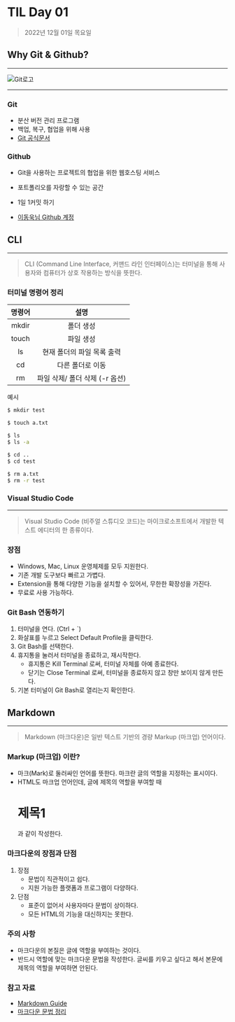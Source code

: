 # TIL Day 01

> 2022년 12월 01일 목요일

## Why Git & Github?

---

![Git로고](https://user-images.githubusercontent.com/49775540/168756716-68f9aebb-380f-4897-8141-78d8403f6113.png)

---

### Git

- 분산 버전 관리 프로그램
- 백업, 복구, 협업을 위해 사용
- [Git 공식문서](https://git-scm.com/book/ko/v2)

### Github

- Git을 사용하는 프로젝트의 협업을 위한 웹호스팅 서비스
+ 포트폴리오를 자랑할 수 있는 공간
* 1일 1커밋 하기
- [이동욱님 Github 계정](https://github.com/jojoldu)


## CLI
---
> CLI (Command Line Interface, 커맨드 라인 인터페이스)는 터미널을 통해 사용자와 컴퓨터가 상호 작용하는 방식을 뜻한다.


### 터미널 명령어 정리
|명령어|설명|
|:---:|:---:|
|mkdir|폴더 생성|
|touch|파일 생성|
|ls|현재 폴더의 파일 목록 출력|
|cd|다른 폴더로 이동|
|rm|파일 삭제/ 폴더 삭제 (-r 옵션)|




예시
~~~bash
$ mkdir test

$ touch a.txt

$ ls
$ ls -a

$ cd ..
$ cd test

$ rm a.txt
$ rm -r test
~~~~


### Visual Studio Code
---

> Visual Studio Code (비주얼 스튜디오 코드)는 마이크로소프트에서 개발한 텍스트 에디터의 한 종류이다.

### 장점

- Windows, Mac, Linux 운영체제를 모두 지원한다.
- 기존 개발 도구보다 빠르고 가볍다.
- Extension을 통해 다양한 기능을 설치할 수 있어서, 무한한 확장성을 가진다. 
- 무료로 사용 가능하다.

### Git Bash 연동하기

1. 터미널을 연다. (Ctrl + `)
2. 화살표를 누르고 Select Default Profile을 클릭한다.
3. Git Bash를 선택한다.
4. 휴지통을 눌러서 터미널을 종료하고, 재시작한다.
    - 휴지통은 Kill Terminal 로써, 터미널 자체를 아예 종료한다.
    - 닫기는 Close Terminal 로써, 터미널을 종료하지 않고 창만 보이지 않게 만든다.
5. 기본 터미널이 Git Bash로 열리는지 확인한다.

## Markdown
---
> Markdown (마크다운)은 일반 텍스트 기반의 경량 Markup (마크업) 언어이다.

### Markup (마크업) 이란?

- 마크(Mark)로 둘러싸인 언어를 뜻한다. 마크란 글의 역할을 지정하는 표시이다.
- HTML도 마크업 언어인데, 글에 제목의 역할을 부여할 때 <h1>제목1</h1> 과 같이 작성한다.

### 마크다운의 장점과 단점

1. 장점
   - 문법이 직관적이고 쉽다.
   - 지원 가능한 플랫폼과 프로그램이 다양하다.
2. 단점
    - 표준이 없어서 사용자마다 문법이 상이하다.
    - 모든 HTML의 기능을 대신하지는 못한다.

### 주의 사항

   - 마크다운의 본질은 글에 역할을 부여하는 것이다.
   - 반드시 역할에 맞는 마크다운 문법을 작성한다. 글씨를 키우고 싶다고 해서 본문에 제목의 역할을 부여하면 안된다.

### 참고 자료

   - [Markdown Guide](https://www.markdownguide.org/basic-syntax/)
   - [마크다운 문법 정리](https://gist.github.com/ihoneymon/652be052a0727ad59601)
